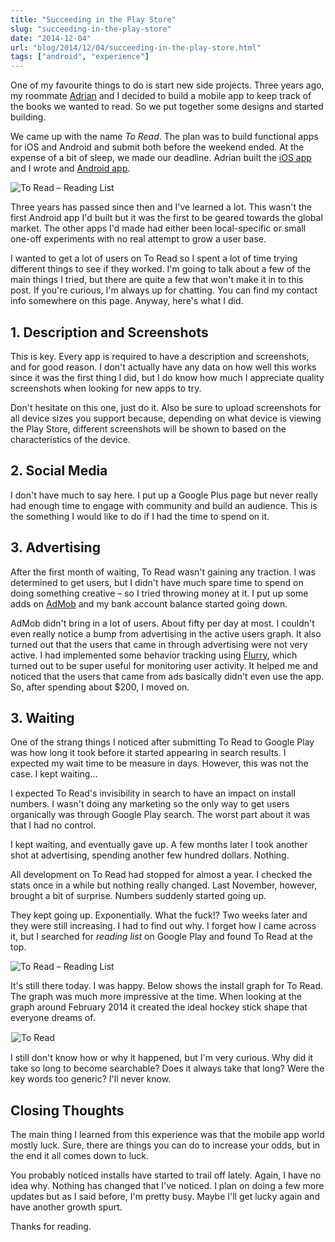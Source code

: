 ```yaml
---
title: "Succeeding in the Play Store"
slug: "succeeding-in-the-play-store"
date: "2014-12-04"
url: "blog/2014/12/04/succeeding-in-the-play-store.html"
tags: ["android", "experience"]
---
```


One of my favourite things to do is start new side projects. Three years ago, my roommate
[Adrian](https://twitter.com/acorscadden) and I decided to build a mobile app to keep track of
the books we wanted to read. So we put together some designs and started building.

We came up with the name *To Read*. The plan was to build functional apps for iOS and Android
and submit both before the weekend ended. At the expense of a bit of sleep, we made our deadline.
Adrian built the [iOS app](https://itunes.apple.com/ca/app/to-read-reading-list/id562795303)
and I wrote and [Android app](https://play.google.com/store/apps/details?id=com.gregschier.toread).

![To Read – Reading List](/images/toread_promo.png)

Three years has passed since then and I've learned a lot. This wasn't the first Android app I'd built
but it was the first to be geared towards the global market. The other apps I'd made had
either been local-specific or small one-off experiments with no real attempt to grow a user base.


I wanted to get a lot of users on To Read so I spent a lot of time trying
different things to see if they worked. I'm going to talk about a few of the main things I tried, but
there are quite a few that won't make it in to this post. If you're curious, I'm always up for
chatting. You can find my contact info somewhere on this page. Anyway, here's what I did.


## 1. Description and Screenshots

This is key. Every app is required to have a description and screenshots, and for good reason.
I don't actually have any data on how well this works since it was the first thing
I did, but I do know how much I appreciate quality screenshots when looking for new apps to try.

Don't hesitate on this one, just do it. Also be sure to upload screenshots for all device sizes
you support because, depending on what device is viewing the Play Store, different screenshots will
be shown to based on the characteristics of the device.


## 2. Social Media

I don't have much to say here. I put up a Google Plus page but never really had enough time to
engage with community and build an audience. This is the something I would like to do if I had the
time to spend on it.


## 3. Advertising

After the first month of waiting, To Read wasn't gaining any traction. I was determined to get
users, but I didn't have much spare time to spend on doing something creative – so I tried throwing
money at it. I put up some adds on [AdMob](https://www.google.com/ads/admob/?_adc=) and my bank
account balance started going down.

AdMob didn't bring in a lot of users. About fifty per day at most. I couldn't even really notice
a bump from advertising in the active users graph. It also turned out that the users that came in
through advertising were not very active. I had implemented some behavior tracking using
[Flurry](https://www.flurry.com/), which turned out to be super useful for monitoring user activity.
It helped me and noticed that the users that came from ads basically didn't even use the app. So,
after spending about $200, I moved on.


## 3. Waiting

One of the strang things I noticed after submitting To Read to Google Play was how long it took
before it started appearing in search results. I expected my wait time to be measure in days.
However, this was not the case. I kept waiting...

I expected To Read's invisibility in search to have an impact on install numbers. I wasn't doing
any marketing so the only way to get users organically was through Google Play search. The worst
part about it was that I had no control.

I kept waiting, and eventually gave up. A few months later I took another shot at advertising,
spending another few hundred dollars. Nothing.

All development on To Read had stopped for almost a year. I checked the stats once in a while
but nothing really changed. Last November, however, brought a bit of surprise. Numbers suddenly
started going up.


They kept going up. Exponentially. What the fuck!? Two weeks later and they were still increasing.
I had to find out why. I forget how I came across it, but I searched for *reading list* on Google
Play and found To Read at the top.

![To Read – Reading List](/images/toread_search.png)

It's still there today. I was happy. Below shows the install graph for To Read. The graph
was much more impressive at the time. When looking at the graph around February 2014 it created
the ideal hockey stick shape that everyone dreams of.

<img src="/images/toread_graph.png" title="To Read" style="max-width:100%;border:1px solid #eee;" />

I still don't know how or why it happened, but I'm very curious. Why did it take so long to become
searchable? Does it always take that long? Were the key words too generic? I'll never know.


## Closing Thoughts

The main thing I learned from this experience was that the mobile app world mostly luck. Sure,
there are things you can do to increase your odds, but in the end it all comes down to luck.

You probably noticed installs have started to trail off lately. Again, I have no idea why. Nothing
has changed that I've noticed. I plan on doing a few more updates but as I said before, I'm pretty
busy. Maybe I'll get lucky again and have another growth spurt.

Thanks for reading.
